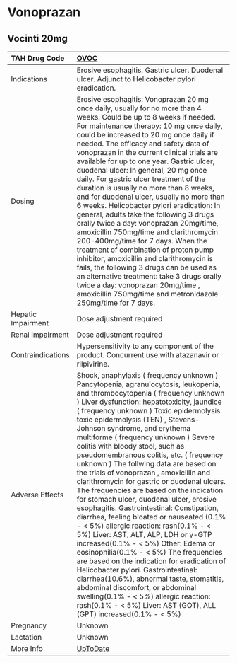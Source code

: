# Vonoprazan

## Vocinti 20mg

| TAH Drug Code      | [OVOC](https://www.tahsda.org.tw/drugs/hissearch.php?drug_code=OVOC)                                                                                                                                                                                                                                                                                                                                                                                                                                                                                                                                                                                                                                                                                                                                                                                                                                                                                                                                                                                                                                                                                                                    |
|:-------------------|:----------------------------------------------------------------------------------------------------------------------------------------------------------------------------------------------------------------------------------------------------------------------------------------------------------------------------------------------------------------------------------------------------------------------------------------------------------------------------------------------------------------------------------------------------------------------------------------------------------------------------------------------------------------------------------------------------------------------------------------------------------------------------------------------------------------------------------------------------------------------------------------------------------------------------------------------------------------------------------------------------------------------------------------------------------------------------------------------------------------------------------------------------------------------------------------|
| Indications        | Erosive esophagitis. Gastric ulcer. Duodenal ulcer. Adjunct to Helicobacter pylori eradication.                                                                                                                                                                                                                                                                                                                                                                                                                                                                                                                                                                                                                                                                                                                                                                                                                                                                                                                                                                                                                                                                                         |
| Dosing             | Erosive esophagitis: Vonoprazan 20 mg once daily, usually for no more than 4 weeks. Could be up to 8 weeks if needed. For maintenance therapy: 10 mg once daily, could be increased to 20 mg once daily if needed. The efficacy and safety data of vonoprazan in the current clinical trials are available for up to one year. Gastric ulcer, duodenal ulcer: In general, 20 mg once daily. For gastric ulcer treatment of the duration is usually no more than 8 weeks, and for duodenal ulcer, usually no more than 6 weeks. Helicobacter pylori eradication: In general, adults take the following 3 drugs orally twice a day: vonoprazan 20mg/time, amoxicillin 750mg/time and clarithromycin 200-400mg/time for 7 days. When the treatment of combination of proton pump inhibitor, amoxicillin and clarithromycin is fails, the following 3 drugs can be used as an alternative treatment: take 3 drugs orally twice a day: vonoprazan 20mg/time , amoxicillin 750mg/time and metronidazole 250mg/time for 7 days.                                                                                                                                                                |
| Hepatic Impairment | Dose adjustment required                                                                                                                                                                                                                                                                                                                                                                                                                                                                                                                                                                                                                                                                                                                                                                                                                                                                                                                                                                                                                                                                                                                                                                |
| Renal Impairment   | Dose adjustment required                                                                                                                                                                                                                                                                                                                                                                                                                                                                                                                                                                                                                                                                                                                                                                                                                                                                                                                                                                                                                                                                                                                                                                |
| Contraindications  | Hypersensitivity to any component of the product. Concurrent use with atazanavir or rilpivirine.                                                                                                                                                                                                                                                                                                                                                                                                                                                                                                                                                                                                                                                                                                                                                                                                                                                                                                                                                                                                                                                                                        |
| Adverse Effects    | Shock, anaphylaxis ( frequency unknown ) Pancytopenia, agranulocytosis, leukopenia, and thrombocytopenia ( frequency unknown ) Liver dysfunction: hepatotoxicity, jaundice ( frequency unknown ) Toxic epidermolysis: toxic epidermolysis (TEN) , Stevens-Johnson syndrome, and erythema multiforme ( frequency unknown ) Severe colitis with bloody stool, such as pseudomembranous colitis, etc. ( frequency unknown ) The follwing data are based on the trials of vonoprazan , amoxicillin and clarithromycin for gastric or duodenal ulcers. The frequencies are based on the indication for stomach ulcer, duodenal ulcer, erosive esophagitis. Gastrointestinal: Constipation, diarrhea, feeling bloated or nauseated (0.1% - < 5%) allergic reaction: rash(0.1% - < 5%) Liver: AST, ALT, ALP, LDH or γ-GTP increased(0.1% - < 5%) Other: Edema or eosinophilia(0.1% - < 5%) The frequencies are based on the indication for eradication of Helicobacter pylori. Gastrointestinal: diarrhea(10.6%), abnormal taste, stomatitis, abdominal discomfort, or abdominal swelling(0.1% - < 5%) allergic reaction: rash(0.1% - < 5%) Liver: AST (GOT), ALL (GPT) increased(0.1% - < 5%) |
| Pregnancy          | Unknown                                                                                                                                                                                                                                                                                                                                                                                                                                                                                                                                                                                                                                                                                                                                                                                                                                                                                                                                                                                                                                                                                                                                                                                 |
| Lactation          | Unknown                                                                                                                                                                                                                                                                                                                                                                                                                                                                                                                                                                                                                                                                                                                                                                                                                                                                                                                                                                                                                                                                                                                                                                                 |
| More Info          | [UpToDate](https://www.uptodate.com/contents/vonoprazan-drug-information)                                                                                                                                                                                                                                                                                                                                                                                                                                                                                                                                                                                                                                                                                                                                                                                                                                                                                                                                                                                                                                                                                                               |

